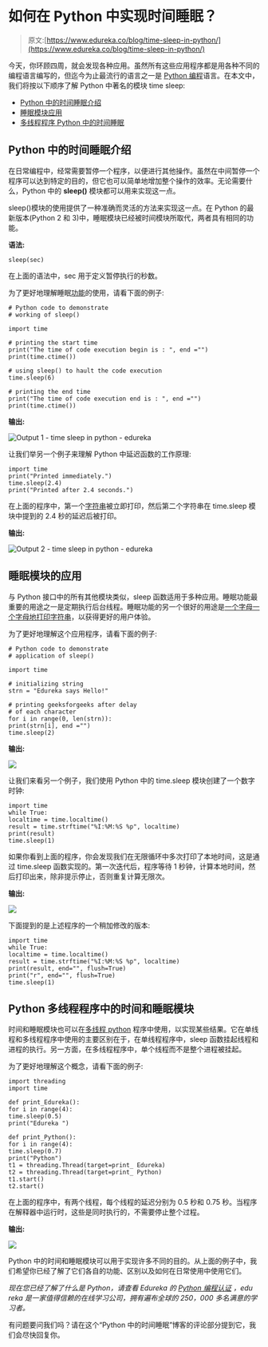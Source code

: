 # 如何在 Python 中实现时间睡眠？

> 原文:[https://www.edureka.co/blog/time-sleep-in-python/](https://www.edureka.co/blog/time-sleep-in-python/)

今天，你环顾四周，就会发现各种应用。虽然所有这些应用程序都是用各种不同的编程语言编写的，但迄今为止最流行的语言之一是 [Python 编程](https://www.edureka.co/blog/python-programming-language)语言。在本文中，我们将按以下顺序了解 Python 中著名的模块 time sleep:

*   [Python 中的时间睡眠介绍](#timesleep)
*   [睡眠模块应用](#application)
*   [多线程程序 Python 中的时间睡眠](#multithread)

## **Python 中的时间睡眠介绍**

在日常编程中，经常需要暂停一个程序，以便进行其他操作。虽然在中间暂停一个程序可以达到特定的目的，但它也可以简单地增加整个操作的效率。无论需要什么，Python 中的 **sleep()** 模块都可以用来实现这一点。

sleep()模块的使用提供了一种准确而灵活的方法来实现这一点。在 Python 的最新版本(Python 2 和 3)中，睡眠模块已经被时间模块所取代，两者具有相同的功能。

**语法:**

```
sleep(sec)
```

在上面的语法中，sec 用于定义暂停执行的秒数。

为了更好地理解睡眠[功能](https://www.edureka.co/blog/python-functions)的使用，请看下面的例子:

```
# Python code to demonstrate
# working of sleep()

import time

# printing the start time
print("The time of code execution begin is : ", end ="")
print(time.ctime())

# using sleep() to hault the code execution
time.sleep(6)

# printing the end time
print("The time of code execution end is : ", end ="")
print(time.ctime())
```

**输出:**

![Output 1 - time sleep in python - edureka](../Images/b99e210bbd3ccd5b1dda6cc2f716172b.png)

让我们举另一个例子来理解 Python 中延迟函数的工作原理:

```
import time
print("Printed immediately.")
time.sleep(2.4)
print("Printed after 2.4 seconds.")
```

在上面的程序中，第一个[字符串](https://www.edureka.co/blog/python-string-concatenation/)被立即打印，然后第二个字符串在 time.sleep 模块中提到的 2.4 秒的延迟后被打印。

**输出:**

![Output 2 - time sleep in python - edureka](../Images/bed575fc633c390c1147ca15cac56636.png)

## **睡眠模块的应用**

与 Python 接口中的所有其他模块类似，sleep 函数适用于多种应用。睡眠功能最重要的用途之一是定期执行后台线程。睡眠功能的另一个很好的用途是[一个字母一个字母地打印字符串](https://www.edureka.co/blog/strings-in-python)，以获得更好的用户体验。

为了更好地理解这个应用程序，请看下面的例子:

```
# Python code to demonstrate
# application of sleep()

import time

# initializing string
strn = "Edureka says Hello!"

# printing geeksforgeeks after delay
# of each character
for i in range(0, len(strn)):
print(strn[i], end ="")
time.sleep(2)
```

**输出:**

![](../Images/329fb043f1831a238a1b83066ffdf2bf.png)

让我们来看另一个例子，我们使用 Python 中的 time.sleep 模块创建了一个数字时钟:

```
import time
while True:
localtime = time.localtime()
result = time.strftime("%I:%M:%S %p", localtime)
print(result)
time.sleep(1)
```

如果你看到上面的程序，你会发现我们在无限循环中多次打印了本地时间，这是通过 time.sleep 函数实现的。第一次迭代后，程序等待 1 秒钟，计算本地时间，然后打印出来，除非提示停止，否则重复计算无限次。

**输出:**

![](../Images/cb518d3365d116481050d4531ed6bfba.png)

下面提到的是上述程序的一个稍加修改的版本:

```
import time
while True:
localtime = time.localtime()
result = time.strftime("%I:%M:%S %p", localtime)
print(result, end="", flush=True)
print("r", end="", flush=True)
time.sleep(1)
```

## **Python 多线程程序中的时间和睡眠模块**

时间和睡眠模块也可以在[多线程 python](https://www.edureka.co/blog/what-is-mutithreading/) 程序中使用，以实现某些结果。它在单线程和多线程程序中使用的主要区别在于，在单线程程序中，sleep 函数挂起线程和进程的执行。另一方面，在多线程程序中，单个线程而不是整个进程被挂起。

为了更好地理解这个概念，请看下面的例子:

```
import threading
import time

def print_Edureka():
for i in range(4):
time.sleep(0.5)
print("Edureka ")

def print_Python():
for i in range(4):
time.sleep(0.7)
print("Python")
t1 = threading.Thread(target=print_ Edureka)
t2 = threading.Thread(target=print_ Python)
t1.start()
t2.start()
```

在上面的程序中，有两个线程，每个线程的延迟分别为 0.5 秒和 0.75 秒。当程序在解释器中运行时，这些是同时执行的，不需要停止整个过程。

**输出:**

![](../Images/eaa82075a8660129ac1363f96d590b3e.png)

Python 中的时间和睡眠模块可以用于实现许多不同的目的。从上面的例子中，我们希望你已经了解了它们各自的功能、区别以及如何在日常使用中使用它们。

*现在您已经了解了什么是 Python，请查看 Edureka 的 [Python 编程认证](https://www.edureka.co/python-programming-certification-training)* *，edu reka 是一家值得信赖的在线学习公司，拥有遍布全球的 250，000 多名满意的学习者。*

有问题要问我们吗？请在这个“Python 中的时间睡眠”博客的评论部分提到它，我们会尽快回复你。